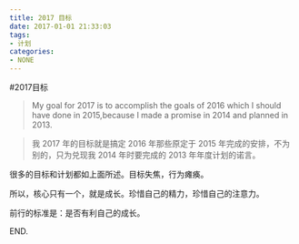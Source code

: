 ```yaml
---
title: 2017 目标
date: 2017-01-01 21:33:03
tags:
- 计划
categories:
- NONE
---
```


#2017目标

> My goal for 2017 is to accomplish the goals of 2016 which I should have done in 2015,because I made a promise in 2014 and planned in 2013.

> 我 2017 年的目标就是搞定 2016 年那些原定于 2015 年完成的安排，不为别的，只为兑现我 2014 年时要完成的 2013 年年度计划的诺言。

很多的目标和计划都如上面所述。目标失焦，行为瘫痪。

所以，核心只有一个，就是成长。珍惜自己的精力，珍惜自己的注意力。

前行的标准是：是否有利自己的成长。

END.
